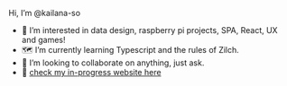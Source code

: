 Hi, I’m @kailana-so
- 👀 I’m interested in data design, raspberry pi projects, SPA, React, UX and games!
- 🗺 I’m currently learning Typescript and the rules of Zilch.
- 🍿 I’m looking to collaborate on anything, just ask.
- 👾 [check my in-progress website here](http://kailanasommer.com/)
<!---
kailana-so/kailana-so is a ✨ special ✨ repository because its `README.md` (this file) appears on your GitHub profile.
You can click the Preview link to take a look at your changes.
--->
